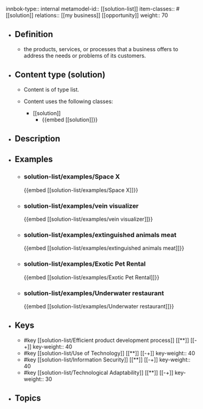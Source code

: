 innbok-type:: internal
metamodel-id:: [[solution-list]]
item-classes:: #[[solution]]
relations:: [[my business]] [[opportunity]]
weight:: 70

- ## Definition
  - the products, services, or processes that a business offers to address the needs or problems of its customers.
- ## Content type (solution)
  - Content is of type list.
  
  - Content uses the following classes:
    - [[solution]]
      - {{embed [[solution]]}}
  
- ## Description
- ## Examples
  - ### solution-list/examples/Space X
    {{embed [[solution-list/examples/Space X]]}}
  - ### solution-list/examples/vein visualizer
    {{embed [[solution-list/examples/vein visualizer]]}}
  - ### solution-list/examples/extinguished animals meat
    {{embed [[solution-list/examples/extinguished animals meat]]}}
  - ### solution-list/examples/Exotic Pet Rental
    {{embed [[solution-list/examples/Exotic Pet Rental]]}}
  - ### solution-list/examples/Underwater restaurant
    {{embed [[solution-list/examples/Underwater restaurant]]}}
  
- ## Keys
  - #key [[solution-list/Efficient product development process]] [[**]] [[-+]]
    key-weight:: 40
  - #key [[solution-list/Use of Technology]] [[**]] [[-+]]
    key-weight:: 40
  - #key [[solution-list/Information Security]] [[**]] [[-+]]
    key-weight:: 40
  - #key [[solution-list/Technological Adaptability]] [[**]] [[-+]]
    key-weight:: 30
- ## Topics
  

